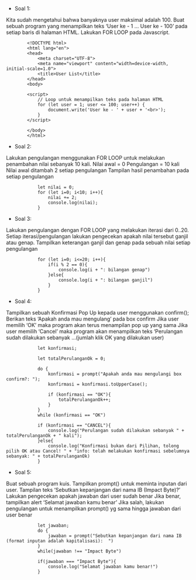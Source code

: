 - Soal 1:

Kita sudah mengetahui bahwa banyaknya user maksimal adalah 100.
Buat sebuah program yang menampilkan teks ‘User ke - 1 … User ke - 100’ pada setiap baris di halaman HTML.
Lakukan FOR LOOP pada Javascript.


            <!DOCTYPE html>
            <html lang="en">
            <head>
                <meta charset="UTF-8">
                <meta name="viewport" content="width=device-width, initial-scale=1.0">
                <title>User List</title>
            </head>
            <body>
            
            <script>
                // Loop untuk menampilkan teks pada halaman HTML
                for (let user = 1; user <= 100; user++) {
                    document.write('User ke - ' + user + '<br>');
                }
            </script>
            
            </body>
            </html>


- Soal 2:

Lakukan pengulangan menggunakan FOR LOOP untuk melakukan penambahan nilai sebanyak 10 kali.
Nilai awal = 0
Pengulangan = 10 kali
Nilai awal ditambah 2 setiap pengulangan
Tampilan hasil penambahan pada setiap pengulangan

                let nilai = 0;
                for (let i=0; i<10; i++){
                    nilai += 2;
                    console.log(nilai);
                }

- Soal 3:

Lakukan pengulangan dengan FOR LOOP yang melakukan iterasi dari 0..20.
Setiap iterasi/pengulangan lakukan pengecekan apakah nilai tersebut ganjil atau genap.
Tampilkan keterangan ganjil dan genap pada sebuah nilai setiap pengulangan

                for (let i=0; i<=20; i++){
                    if(i % 2 == 0){
                        console.log(i + ": bilangan genap")
                    }else{
                        console.log(i + ": bilangan ganjil")
                    }
                }

- Soal 4:

Tampilkan sebuah Konfirmasi Pop Up kepada user menggunakan confirm();
Berikan teks ‘Apakah anda mau mengulang’ pada box confirm
Jika user memilih ‘OK’ maka program akan terus menampilan pop up yang sama
Jika user memilih ‘Cancel’ maka program akan menampilkan teks ‘Perulangan sudah dilakukan sebanyak …(jumlah klik OK yang dilakukan user)

                let konfirmasi;
                
                let totalPerulanganOk = 0;
                
                do {
                    konfirmasi = prompt("Apakah anda mau mengulangi box confirm?: ");
                    konfirmasi = konfirmasi.toUpperCase();
                
                    if (konfirmasi == "OK"){
                        totalPerulanganOk++;
                    }
                }
                while (konfirmasi == "OK")
                
                if (konfirmasi == "CANCEL"){
                    console.log("Perulangan sudah dilakukan sebanyak " + totalPerulanganOk + " kali");
                }else{
                    console.log("Konfirmasi bukan dari Pilihan, tolong pilih OK atau Cancel! " + "info: telah melakukan konfirmasi sebelumnya sebanyak: " + totalPerulanganOk)
                }

- Soal 5:

Buat sebuah program kuis.
Tampilkan prompt() untuk meminta inputan dari user. Tampilan teks ‘Sebutkan kepanjangan dari nama IB (Impact Byte)?’
Lakukan pengecekan apakah jawaban dari user sudah benar
Jika benar, tampilkan alert ‘Selamat jawaban kamu benar’
Jika salah, lakukan pengulangan untuk menampilkan prompt() yg sama hingga jawaban dari user benar

                let jawaban;
                do {
                    jawaban = prompt("Sebutkan kepanjangan dari nama IB (format inputan adalah kapitalisasi):  ")
                }
                while(jawaban !== "Impact Byte")
                
                if(jawaban === "Impact Byte"){
                    console.log("Selamat jawaban kamu benar!")
                }
